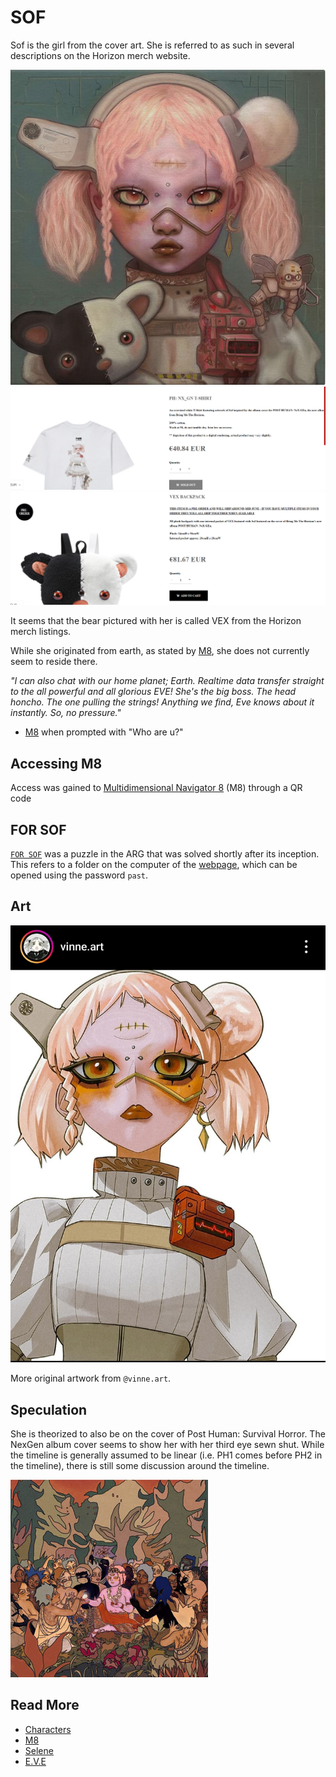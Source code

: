 # SOF

Sof is the girl from the cover art. She is referred to as such in several descriptions 
on the Horizon merch website.

![img.png](Resources/album_cover.png)
![img.png](Resources/sof/nex_gen_sof_shirt.png)
![img_1.png](Resources/sof/nex_gen_sof_backpack.png)

It seems that the bear pictured with her is called VEX from the Horizon merch listings.

While she originated from earth, as stated by [M8](./m8), she does not currently seem to reside there.

*"I can also chat with our home planet; Earth. Realtime data transfer straight to the all powerful and all glorious EVE! 
She's the big boss. The head honcho. The one pulling the strings! Anything we find, Eve knows about it instantly. 
So, no pressure."*
- [M8](./m8) when prompted with "Who are u?"

## Accessing M8

Access was gained to [Multidimensional Navigator 8](./m8) (M8) through a QR code 

## FOR SOF

[`FOR SOF`](./for-sof) was a puzzle in the ARG that was solved shortly after its inception. This refers to a folder on the 
computer of the [webpage](./webpage), which can be opened using the password `past`.

## Art

![Sof by vinne.art on Instagram](Resources/sof/sof_art.jpg)

More original artwork from `@vinne.art`.

## Speculation

She is theorized to also be on the cover of Post Human: Survival Horror. The NexGen album cover 
seems to show her with her third eye sewn shut. While the timeline is generally assumed to be 
linear (i.e. PH1 comes before PH2 in the timeline), there is still some discussion around the timeline.

![img.png](Resources/sof/img.png)

## Read More

- [Characters](characters.md)
- [M8](./m8)
- [Selene](selene.md)
- [E.V.E](eve.md)